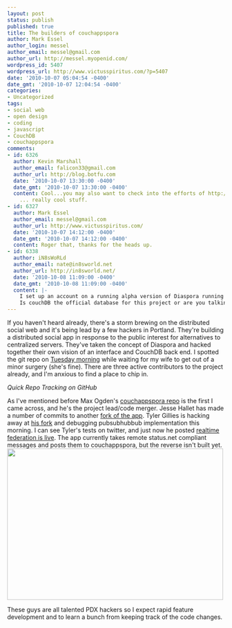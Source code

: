 ```yaml
---
layout: post
status: publish
published: true
title: The builders of couchappspora
author: Mark Essel
author_login: messel
author_email: messel@gmail.com
author_url: http://messel.myopenid.com/
wordpress_id: 5407
wordpress_url: http://www.victusspiritus.com/?p=5407
date: '2010-10-07 05:04:54 -0400'
date_gmt: '2010-10-07 12:04:54 -0400'
categories:
- Uncategorized
tags:
- social web
- open design
- coding
- javascript
- CouchDB
- couchappspora
comments:
- id: 6326
  author: Kevin Marshall
  author_email: falicon33@gmail.com
  author_url: http://blog.botfu.com
  date: '2010-10-07 13:30:00 -0400'
  date_gmt: '2010-10-07 13:30:00 -0400'
  content: Cool...you may also want to check into the efforts of http://telehash.org
    ... really cool stuff.
- id: 6327
  author: Mark Essel
  author_email: messel@gmail.com
  author_url: http://www.victusspiritus.com/
  date: '2010-10-07 14:12:00 -0400'
  date_gmt: '2010-10-07 14:12:00 -0400'
  content: Roger that, thanks for the heads up.
- id: 6338
  author: iN8sWoRLd
  author_email: nate@in8sworld.net
  author_url: http://in8sworld.net/
  date: '2010-10-08 11:09:00 -0400'
  date_gmt: '2010-10-08 11:09:00 -0400'
  content: |-
    I set up an account on a running alpha version of Diaspora running at:<a href="http://openspora.com/people/4c97e1865346806cc3000010" rel="nofollow">http://openspora.com/people/4c97e1865346806cc3000010</a>
    Is couchDB the official database for this project or are you talking about a fork?
---
```

<p>If you haven't heard already, there's a storm brewing on the distributed social web and it's being lead by a few hackers in Portland. They're building a distributed social app in response to the public interest for alternatives to centralized servers. They've taken the concept of Diaspora and hacked together their own vision of an interface and CouchDB back end. I spotted the git repo on <a href="http://victusfate.github.io/victusspiritus/uncategorized/2010/10/05/distributed-social-app-with-couchdb-brilliant/">Tuesday morning</a> while waiting for my wife to get out of a minor surgery (she's fine). There are three active contributors to the project already, and I'm anxious to find a place to chip in.</p>
<p><i>Quick Repo Tracking on GitHub</i></p>
<p>As I've mentioned before Max Ogden's <a href="http://github.com/maxogden/couchappspora">couchappspora repo</a> is the first I came across, and he's the project lead/code merger. Jesse Hallet has made a number of commits to another <a href="http://github.com/hallettj/couchappspora">fork of the app</a>. Tyler Gillies is hacking away at <a href="http://github.com/tjgillies/couchappspora">his fork</a> and debugging pubsubhubbub implementation this morning. I can see Tyler's tests on twitter, and just now he posted <a href="http://twitter.com/#!/tylergillies/status/26639632108">realtime federation is live</a>. The app currently takes remote status.net compliant messages and posts them to couchappspora, but the reverse isn't built yet.<br />
<a href="http://twitter.com/#!/tylergillies/status/26639632108"><img src="{{ site.url }}/assets/2010/10/couchappspora_realtime_federation_live.png" alt="" title="couchappspora_realtime_federation_live" width="500" height="350" class="aligncenter size-full wp-image-5408" /></a></p>
<p>These guys are all talented PDX hackers so I expect rapid feature development and to learn a bunch from keeping track of the code changes.</p>

